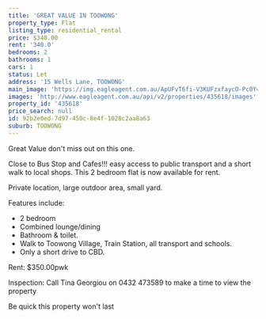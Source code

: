 ```yaml
---
title: 'GREAT VALUE IN TOOWONG'
property_type: Flat
listing_type: residential_rental
price: $340.00
rent: '340.0'
bedrooms: 2
bathrooms: 1
cars: 1
status: Let
address: '15 Wells Lane, TOOWONG'
main_image: 'https://img.eagleagent.com.au/ApUFvT6fi-V3KUFzxfaycO-Pc0Y=/1280x854/smart/https://s3-us-west-2.amazonaws.com/eagleagent-orig/images/6826154/415049431-image-M.jpg'
images: 'http://www.eagleagent.com.au/api/v2/properties/435618/images'
property_id: '435618'
price_search: null
id: 92b2e0ed-7d97-450c-8e4f-1028c2aa8a63
suburb: TOOWONG
---
```

Great Value don't miss out on this one.

Close to Bus Stop and Cafes!!!  easy access to public transport and a short walk to local shops. This 2 bedroom flat is now available for rent.

Private location, large outdoor area, small yard.

Features include:
- 2 bedroom
- Combined lounge/dining
- Bathroom & toilet.
- Walk to Toowong Village, Train Station, all transport and schools.
- Only a short drive to CBD.

Rent: $350.00pwk

Inspection: Call Tina Georgiou on 0432 473589 to make a time to view the property

Be quick this property won't last